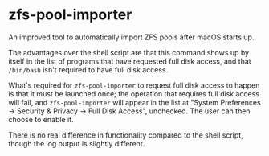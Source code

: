 # zfs-pool-importer

An improved tool to automatically import ZFS pools after macOS starts up.

The advantages over the shell script are that this command shows up by itself in the list of programs that have requested full disk access, and that `/bin/bash` isn't required to have full disk access.

What's required for `zfs-pool-importer` to request full disk access to happen is that it must be launched once; the operation that requires full disk access will fail, and `zfs-pool-importer` will appear in the list at "System Preferences -> Security & Privacy -> Full Disk Access", unchecked. The user can then choose to enable it.

There is no real difference in functionality compared to the shell script, though the log output is slightly different.
